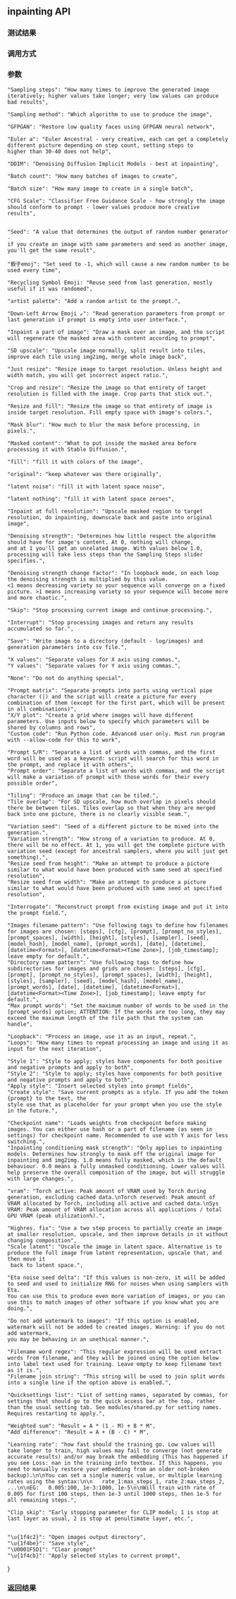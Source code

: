 ## inpainting API

### 测试结果


### 调用方式

### 参数
    "Sampling steps": "How many times to improve the generated image iteratively; higher values take longer; very low values can produce bad results",

    "Sampling method": "Which algorithm to use to produce the image",

	"GFPGAN": "Restore low quality faces using GFPGAN neural network",

	"Euler a": "Euler Ancestral - very creative, each can get a completely different picture depending on step count, setting steps to 
    higher than 30-40 does not help",

	"DDIM": "Denoising Diffusion Implicit Models - best at inpainting",

	"Batch count": "How many batches of images to create",

	"Batch size": "How many image to create in a single batch",

    "CFG Scale": "Classifier Free Guidance Scale - how strongly the image should conform to prompt - lower values produce more creative results",


    "Seed": "A value that determines the output of random number generator - 
    if you create an image with same parameters and seed as another image, you'll get the same result",

    "骰子emoj": "Set seed to -1, which will cause a new random number to be used every time",

    "Recycling Symbol Emoji: "Reuse seed from last generation, mostly useful if it was randomed",

    "artist palette": "Add a random artist to the prompt.",

    "Down-Left Arrow Emoji ↙️": "Read generation parameters from prompt or last generation if prompt is empty into user interface.",

    "Inpaint a part of image": "Draw a mask over an image, and the script will regenerate the masked area with content according to prompt",

    "SD upscale": "Upscale image normally, split result into tiles, improve each tile using img2img, merge whole image back",

    "Just resize": "Resize image to target resolution. Unless height and width match, you will get incorrect aspect ratio.",

    "Crop and resize": "Resize the image so that entirety of target resolution is filled with the image. Crop parts that stick out.",

    "Resize and fill": "Resize the image so that entirety of image is inside target resolution. Fill empty space with image's colors.",

    "Mask blur": "How much to blur the mask before processing, in pixels.",

    "Masked content": "What to put inside the masked area before processing it with Stable Diffusion.",

    "fill": "fill it with colors of the image",

    "original": "keep whatever was there originally",

    "latent noise": "fill it with latent space noise",

    "latent nothing": "fill it with latent space zeroes",

    "Inpaint at full resolution": "Upscale masked region to target resolution, do inpainting, downscale back and paste into original image",

    "Denoising strength": "Determines how little respect the algorithm should have for image's content. At 0, nothing will change, 
    and at 1 you'll get an unrelated image. With values below 1.0, processing will take less steps than the Sampling Steps slider specifies.",

    "Denoising strength change factor": "In loopback mode, on each loop the denoising strength is multiplied by this value. 
    <1 means decreasing variety so your sequence will converge on a fixed picture. >1 means increasing variety so your sequence will become more and more chaotic.",

    "Skip": "Stop processing current image and continue processing.",

    "Interrupt": "Stop processing images and return any results accumulated so far.",

    "Save": "Write image to a directory (default - log/images) and generation parameters into csv file.",

    "X values": "Separate values for X axis using commas.",
    "Y values": "Separate values for Y axis using commas.",

    "None": "Do not do anything special",

    "Prompt matrix": "Separate prompts into parts using vertical pipe character (|) and the script will create a picture for every combination of them (except for the first part, which will be present in all combinations)",
    "X/Y plot": "Create a grid where images will have different parameters. Use inputs below to specify which parameters will be shared by columns and rows",
    "Custom code": "Run Python code. Advanced user only. Must run program with --allow-code for this to work",

    "Prompt S/R": "Separate a list of words with commas, and the first word will be used as a keyword: script will search for this word in the prompt, and replace it with others",
    "Prompt order": "Separate a list of words with commas, and the script will make a variation of prompt with those words for their every possible order",

    "Tiling": "Produce an image that can be tiled.",
    "Tile overlap": "For SD upscale, how much overlap in pixels should there be between tiles. Tiles overlap so that when they are merged back into one picture, there is no clearly visible seam.",

    "Variation seed": "Seed of a different picture to be mixed into the generation.",
    "Variation strength": "How strong of a variation to produce. At 0, there will be no effect. At 1, you will get the complete picture with variation seed (except for ancestral samplers, where you will just get something).",
    "Resize seed from height": "Make an attempt to produce a picture similar to what would have been produced with same seed at specified resolution",
    "Resize seed from width": "Make an attempt to produce a picture similar to what would have been produced with same seed at specified resolution",

    "Interrogate": "Reconstruct prompt from existing image and put it into the prompt field.",

    "Images filename pattern": "Use following tags to define how filenames for images are chosen: [steps], [cfg], [prompt], [prompt_no_styles], [prompt_spaces], [width], [height], [styles], [sampler], [seed], [model_hash], [model_name], [prompt_words], [date], [datetime], [datetime<Format>], [datetime<Format><Time Zone>], [job_timestamp]; leave empty for default.",
    "Directory name pattern": "Use following tags to define how subdirectories for images and grids are chosen: [steps], [cfg], [prompt], [prompt_no_styles], [prompt_spaces], [width], [height], [styles], [sampler], [seed], [model_hash], [model_name], [prompt_words], [date], [datetime], [datetime<Format>], [datetime<Format><Time Zone>], [job_timestamp]; leave empty for default.",
    "Max prompt words": "Set the maximum number of words to be used in the [prompt_words] option; ATTENTION: If the words are too long, they may exceed the maximum length of the file path that the system can handle",

    "Loopback": "Process an image, use it as an input, repeat.",
    "Loops": "How many times to repeat processing an image and using it as input for the next iteration",

    "Style 1": "Style to apply; styles have components for both positive and negative prompts and apply to both",
    "Style 2": "Style to apply; styles have components for both positive and negative prompts and apply to both",
    "Apply style": "Insert selected styles into prompt fields",
    "Create style": "Save current prompts as a style. If you add the token {prompt} to the text, the 
    style use that as placeholder for your prompt when you use the style in the future.",

    "Checkpoint name": "Loads weights from checkpoint before making images. You can either use hash or a part of filename (as seen in settings) for checkpoint name. Recommended to use with Y axis for less switching.",
    "Inpainting conditioning mask strength": "Only applies to inpainting models. Determines how strongly to mask off the original image for inpainting and img2img. 1.0 means fully masked, which is the default behaviour. 0.0 means a fully unmasked conditioning. Lower values will help preserve the overall composition of the image, but will struggle with large changes.",

    "vram": "Torch active: Peak amount of VRAM used by Torch during generation, excluding cached data.\nTorch reserved: Peak amount of VRAM allocated by Torch, including all active and cached data.\nSys VRAM: Peak amount of VRAM allocation across all applications / total GPU VRAM (peak utilization%).",

    "Highres. fix": "Use a two step process to partially create an image at smaller resolution, upscale, and then improve details in it without changing composition",
    "Scale latent": "Uscale the image in latent space. Alternative is to produce the full image from latent representation, upscale that, and then move it
     back to latent space.",

    "Eta noise seed delta": "If this values is non-zero, it will be added to seed and used to initialize RNG for noises when using samplers with Eta. 
    You can use this to produce even more variation of images, or you can use this to match images of other software if you know what you are doing.",

    "Do not add watermark to images": "If this option is enabled, watermark will not be added to created images. Warning: if you do not add watermark, 
    you may be behaving in an unethical manner.",

    "Filename word regex": "This regular expression will be used extract words from filename, and they will be joined using the option below into label text used for training. Leave empty to keep filename text as it is.",
    "Filename join string": "This string will be used to join split words into a single line if the option above is enabled.",

    "Quicksettings list": "List of setting names, separated by commas, for settings that should go to the quick access bar at the top, rather than the usual setting tab. See modules/shared.py for setting names. Requires restarting to apply.",

    "Weighted sum": "Result = A * (1 - M) + B * M",
    "Add difference": "Result = A + (B - C) * M",

    "Learning rate": "how fast should the training go. Low values will take longer to train, high values may fail to converge (not generate accurate results) and/or may break the embedding (This has happened if you see Loss: nan in the training info textbox. If this happens, you need to manually restore your embedding from an older not-broken backup).\n\nYou can set a single numeric value, or multiple learning rates using the syntax:\n\n   rate_1:max_steps_1, rate_2:max_steps_2, ...\n\nEG:   0.005:100, 1e-3:1000, 1e-5\n\nWill train with rate of 0.005 for first 100 steps, then 1e-3 until 1000 steps, then 1e-5 for all remaining steps.",

    "Clip skip": "Early stopping parameter for CLIP model; 1 is stop at last layer as usual, 2 is stop at penultimate layer, etc.",


    "\u{1f4c2}": "Open images output directory",
    "\u{1f4be}": "Save style",
    "\U0001F5D1": "Clear prompt"
    "\u{1f4cb}": "Apply selected styles to current prompt",
}
### 返回结果